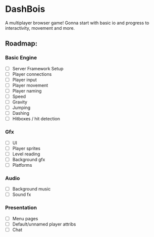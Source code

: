 # DashBois
A multiplayer browser game! Gonna start with basic io and progress to interactivity, movement and more.

## Roadmap:

### Basic Engine

- [ ] Server Framework Setup
- [ ] Player connections
- [ ] Player input
- [ ] Player movement
- [ ] Player naming
- [ ] Speed
- [ ] Gravity
- [ ] Jumping
- [ ] Dashing
- [ ] Hitboxes / hit detection

### Gfx

- [ ] UI
- [ ] Player sprites
- [ ] Level reading
- [ ] Background gfx
- [ ] Platforms

### Audio

- [ ] Background music
- [ ] Sound fx

### Presentation 

- [ ] Menu pages
- [ ] Default/unnamed player attribs
- [ ] Chat
